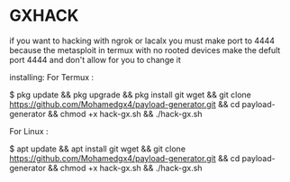 # GXHACK

if you want to hacking with ngrok or lacalx you must make port to 4444 because the metasploit in termux with no rooted devices make the defult port 4444 and don't allow for you to change it 

installing:
For Termux :

$ pkg update && pkg upgrade && pkg install git wget && git clone https://github.com/Mohamedgx4/payload-generator.git && cd payload-generator && chmod +x hack-gx.sh && ./hack-gx.sh

For Linux :

$ apt update && apt install git wget && git clone https://github.com/Mohamedgx4/payload-generator.git && cd payload-generator && chmod +x hack-gx.sh && ./hack-gx.sh 


